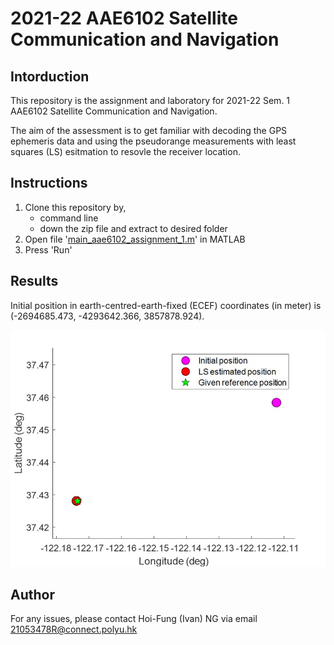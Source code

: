 # 2021-22 AAE6102 Satellite Communication and Navigation
## Intorduction

This repository is the assignment and laboratory for 2021-22 Sem. 1 AAE6102 Satellite Communication and Navigation. 

The aim of the assessment is to get familiar with decoding the GPS ephemeris data and using the pseudorange measurements with least squares (LS) esitmation to resovle the receiver location. 


## Instructions
1. Clone this repository by,
   - command line
   - down the zip file and extract to desired folder
2. Open file '[main_aae6102_assignment_1.m](main_aae6102_assignment_1.m)' in MATLAB
3. Press 'Run'

## Results
Initial position in earth-centred-earth-fixed (ECEF) coordinates (in meter) is (-2694685.473, -4293642.366, 3857878.924). 

![Positioning result](Img\Figure_1_Positioning-results.jpg)

## Author
For any issues, please contact Hoi-Fung (Ivan) NG via email <21053478R@connect.polyu.hk>
